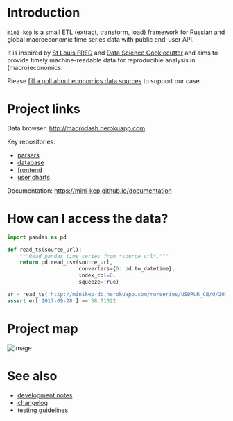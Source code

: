 Introduction
============

```mini-kep``` is a small ETL (extract, transform, load) framework for 
Russian and global macroeconomic time series data with public end-user API.

It is inspired by [St Louis FRED](https://fred.stlouisfed.org) and 
[Data Science Cookiecutter](https://drivendata.github.io/cookiecutter-data-science)
and aims to provide timely machine-readable data for reproducible analysis 
in (macro)economics.

Please [fill a poll about economics data sources](https://goo.gl/2wY43R)
to support our case.  

Project links
=============

Data browser: <http://macrodash.herokuapp.com>

Key repositories:
- [parsers](https://github.com/mini-kep/parsers)
- [database](https://github.com/mini-kep/db)
- [frontend](https://github.com/mini-kep/frontend-dash)
- [user charts](https://github.com/mini-kep/user-charts)

Documentation: <https://mini-kep.github.io/documentation>

How can I access the data? 
==========================

```python 
import pandas as pd

def read_ts(source_url):
	"""Read pandas time series from *source_url*."""
	return pd.read_csv(source_url, 
                       converters={0: pd.to_datetime}, 
                       index_col=0,
                       squeeze=True)

er = read_ts('http://minikep-db.herokuapp.com/ru/series/USDRUR_CB/d/2017')
assert er['2017-09-28'] == 58.01022
```  

Project map 
===========

![image](https://user-images.githubusercontent.com/9265326/32406266-57004848-c186-11e7-951e-2d40b4a3ffda.png)

See also
========
- [development notes](DEV.md) 
- [changelog](changelog.md)
- [testing guidelines](https://github.com/mini-kep/intro/blob/master/testing_guidelines/README.md)
